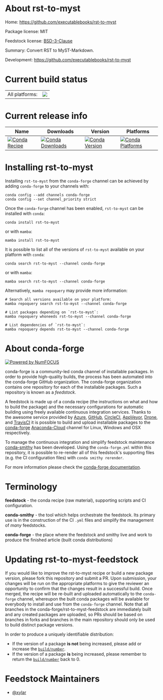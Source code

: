 About rst-to-myst
=================

Home: https://github.com/executablebooks/rst-to-myst

Package license: MIT

Feedstock license: [BSD-3-Clause](https://github.com/conda-forge/rst-to-myst-feedstock/blob/main/LICENSE.txt)

Summary: Convert RST to MyST-Markdown.

Development: https://github.com/executablebooks/rst-to-myst

Current build status
====================


<table><tr><td>All platforms:</td>
    <td>
      <a href="https://dev.azure.com/conda-forge/feedstock-builds/_build/latest?definitionId=18669&branchName=main">
        <img src="https://dev.azure.com/conda-forge/feedstock-builds/_apis/build/status/rst-to-myst-feedstock?branchName=main">
      </a>
    </td>
  </tr>
</table>

Current release info
====================

| Name | Downloads | Version | Platforms |
| --- | --- | --- | --- |
| [![Conda Recipe](https://img.shields.io/badge/recipe-rst--to--myst-green.svg)](https://anaconda.org/conda-forge/rst-to-myst) | [![Conda Downloads](https://img.shields.io/conda/dn/conda-forge/rst-to-myst.svg)](https://anaconda.org/conda-forge/rst-to-myst) | [![Conda Version](https://img.shields.io/conda/vn/conda-forge/rst-to-myst.svg)](https://anaconda.org/conda-forge/rst-to-myst) | [![Conda Platforms](https://img.shields.io/conda/pn/conda-forge/rst-to-myst.svg)](https://anaconda.org/conda-forge/rst-to-myst) |

Installing rst-to-myst
======================

Installing `rst-to-myst` from the `conda-forge` channel can be achieved by adding `conda-forge` to your channels with:

```
conda config --add channels conda-forge
conda config --set channel_priority strict
```

Once the `conda-forge` channel has been enabled, `rst-to-myst` can be installed with `conda`:

```
conda install rst-to-myst
```

or with `mamba`:

```
mamba install rst-to-myst
```

It is possible to list all of the versions of `rst-to-myst` available on your platform with `conda`:

```
conda search rst-to-myst --channel conda-forge
```

or with `mamba`:

```
mamba search rst-to-myst --channel conda-forge
```

Alternatively, `mamba repoquery` may provide more information:

```
# Search all versions available on your platform:
mamba repoquery search rst-to-myst --channel conda-forge

# List packages depending on `rst-to-myst`:
mamba repoquery whoneeds rst-to-myst --channel conda-forge

# List dependencies of `rst-to-myst`:
mamba repoquery depends rst-to-myst --channel conda-forge
```


About conda-forge
=================

[![Powered by
NumFOCUS](https://img.shields.io/badge/powered%20by-NumFOCUS-orange.svg?style=flat&colorA=E1523D&colorB=007D8A)](https://numfocus.org)

conda-forge is a community-led conda channel of installable packages.
In order to provide high-quality builds, the process has been automated into the
conda-forge GitHub organization. The conda-forge organization contains one repository
for each of the installable packages. Such a repository is known as a *feedstock*.

A feedstock is made up of a conda recipe (the instructions on what and how to build
the package) and the necessary configurations for automatic building using freely
available continuous integration services. Thanks to the awesome service provided by
[Azure](https://azure.microsoft.com/en-us/services/devops/), [GitHub](https://github.com/),
[CircleCI](https://circleci.com/), [AppVeyor](https://www.appveyor.com/),
[Drone](https://cloud.drone.io/welcome), and [TravisCI](https://travis-ci.com/)
it is possible to build and upload installable packages to the
[conda-forge](https://anaconda.org/conda-forge) [Anaconda-Cloud](https://anaconda.org/)
channel for Linux, Windows and OSX respectively.

To manage the continuous integration and simplify feedstock maintenance
[conda-smithy](https://github.com/conda-forge/conda-smithy) has been developed.
Using the ``conda-forge.yml`` within this repository, it is possible to re-render all of
this feedstock's supporting files (e.g. the CI configuration files) with ``conda smithy rerender``.

For more information please check the [conda-forge documentation](https://conda-forge.org/docs/).

Terminology
===========

**feedstock** - the conda recipe (raw material), supporting scripts and CI configuration.

**conda-smithy** - the tool which helps orchestrate the feedstock.
                   Its primary use is in the construction of the CI ``.yml`` files
                   and simplify the management of *many* feedstocks.

**conda-forge** - the place where the feedstock and smithy live and work to
                  produce the finished article (built conda distributions)


Updating rst-to-myst-feedstock
==============================

If you would like to improve the rst-to-myst recipe or build a new
package version, please fork this repository and submit a PR. Upon submission,
your changes will be run on the appropriate platforms to give the reviewer an
opportunity to confirm that the changes result in a successful build. Once
merged, the recipe will be re-built and uploaded automatically to the
`conda-forge` channel, whereupon the built conda packages will be available for
everybody to install and use from the `conda-forge` channel.
Note that all branches in the conda-forge/rst-to-myst-feedstock are
immediately built and any created packages are uploaded, so PRs should be based
on branches in forks and branches in the main repository should only be used to
build distinct package versions.

In order to produce a uniquely identifiable distribution:
 * If the version of a package **is not** being increased, please add or increase
   the [``build/number``](https://docs.conda.io/projects/conda-build/en/latest/resources/define-metadata.html#build-number-and-string).
 * If the version of a package **is** being increased, please remember to return
   the [``build/number``](https://docs.conda.io/projects/conda-build/en/latest/resources/define-metadata.html#build-number-and-string)
   back to 0.

Feedstock Maintainers
=====================

* [@xylar](https://github.com/xylar/)

